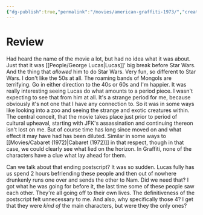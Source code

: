 ```yaml
---
{"dg-publish":true,"permalink":"/movies/american-graffiti-1973/","created":"2024-03-05","updated":"2024-03-11"}
---
```



# Review

Had heard the name of the movie a lot, but had no idea what it was about. Just that it was [[People/George Lucas\|Lucas]]' big break before Star Wars. And the thing that *allowed* him to do Star Wars. Very fun, so different to Star Wars. I don't like the 50s at all. The roaming bands of Mongols are terrifying. Go in either direction to the 40s or 60s and I'm happier. It was really interesting seeing Lucas do what amounts to a period piece. I wasn't expecting to see that from him at all. It's a strange period for me, because obviously it's not one that I have any connection to. So it was in some ways like looking into a zoo and seeing the strange and exotic creatures within. The central conceit, that the movie takes place just prior to  period of cultural upheaval, starting with JFK's assassination and continuing thereon isn't lost on me. But of course time has long since moved on and what effect it may have had has been diluted. Similar in some ways to [[Movies/Cabaret (1972)\|Cabaret (1972)]] in that respect, though in that case, we could clearly see what lied on the horizon. In Graffiti, none of the characters have a clue what lay ahead for them.

Can we talk about that ending postscript? It was so sudden. Lucas fully has us spend 2 hours befriending these people and then out of nowhere drunkenly runs one over and sends the other to Nam. Did we need that? I got what he was going for before it, the last time some of these people saw each other. They're all going off to their own lives. The definitiveness of the postscript felt unnecessary to me. And also, why specifically those 4? I get that they were *kind of* the main characters, but were they the only ones?
